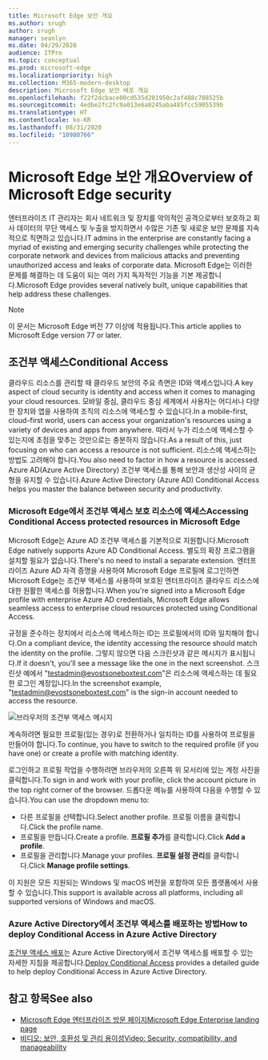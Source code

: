 ```yaml
---
title: Microsoft Edge 보안 개요
ms.author: srugh
author: srugh
manager: seanlyn
ms.date: 04/29/2020
audience: ITPro
ms.topic: conceptual
ms.prod: microsoft-edge
ms.localizationpriority: high
ms.collection: M365-modern-desktop
description: Microsoft Edge 보안 배포 개요
ms.openlocfilehash: f22f2dcbace00cd535d201950c2af488c708525b
ms.sourcegitcommit: 4edbe2fc2fc9a013e6a0245aba485fcc5905539b
ms.translationtype: HT
ms.contentlocale: ko-KR
ms.lasthandoff: 08/31/2020
ms.locfileid: "10980766"
---
```

# <span data-ttu-id="74721-103">Microsoft Edge 보안 개요</span><span class="sxs-lookup"><span data-stu-id="74721-103">Overview of Microsoft Edge security</span></span>
  
<span data-ttu-id="74721-104">엔터프라이즈 IT 관리자는 회사 네트워크 및 장치를 악의적인 공격으로부터 보호하고 회사 데이터의 무단 액세스 및 누출을 방지하면서 수많은 기존 및 새로운 보안 문제를 지속적으로 직면하고 있습니다.</span><span class="sxs-lookup"><span data-stu-id="74721-104">IT admins in the enterprise are constantly facing a myriad of existing and emerging security challenges while protecting the corporate network and devices from malicious attacks and preventing unauthorized access and leaks of corporate data.</span></span> <span data-ttu-id="74721-105">Microsoft Edge는 이러한 문제를 해결하는 데 도움이 되는 여러 가지 독자적인 기능을 기본 제공합니다.</span><span class="sxs-lookup"><span data-stu-id="74721-105">Microsoft Edge provides several natively built, unique capabilities that help address these challenges.</span></span>

> [!NOTE]
> <span data-ttu-id="74721-106">이 문서는 Microsoft Edge 버전 77 이상에 적용됩니다.</span><span class="sxs-lookup"><span data-stu-id="74721-106">This article applies to Microsoft Edge version 77 or later.</span></span>

## <span data-ttu-id="74721-107">조건부 액세스</span><span class="sxs-lookup"><span data-stu-id="74721-107">Conditional Access</span></span>

<span data-ttu-id="74721-108">클라우드 리소스를 관리할 때 클라우드 보안의 주요 측면은 ID와 액세스입니다.</span><span class="sxs-lookup"><span data-stu-id="74721-108">A key aspect of cloud security is identity and access when it comes to managing your cloud resources.</span></span> <span data-ttu-id="74721-109">모바일 중심, 클라우드 중심 세계에서 사용자는 어디서나 다양한 장치와 앱을 사용하여 조직의 리소스에 액세스할 수 있습니다.</span><span class="sxs-lookup"><span data-stu-id="74721-109">In a mobile-first, cloud-first world, users can access your organization's resources using a variety of devices and apps from anywhere.</span></span> <span data-ttu-id="74721-110">따라서 누가 리소스에 액세스할 수 있는지에 초점을 맞추는 것만으로는 충분하지 않습니다.</span><span class="sxs-lookup"><span data-stu-id="74721-110">As a result of this, just focusing on who can access a resource is not sufficient.</span></span> <span data-ttu-id="74721-111">리소스에 액세스하는 방법도 고려해야 합니다.</span><span class="sxs-lookup"><span data-stu-id="74721-111">You also need to factor in how a resource is accessed.</span></span> <span data-ttu-id="74721-112">Azure AD(Azure Active Directory) 조건부 액세스를 통해 보안과 생산성 사이의 균형을 유지할 수 있습니다.</span><span class="sxs-lookup"><span data-stu-id="74721-112">Azure Active Directory (Azure AD) Conditional Access helps you master the balance between security and productivity.</span></span>

### <span data-ttu-id="74721-113">Microsoft Edge에서 조건부 액세스 보호 리소스에 액세스</span><span class="sxs-lookup"><span data-stu-id="74721-113">Accessing Conditional Access protected resources in Microsoft Edge</span></span>

<span data-ttu-id="74721-114">Microsoft Edge는 Azure AD 조건부 액세스를 기본적으로 지원합니다.</span><span class="sxs-lookup"><span data-stu-id="74721-114">Microsoft Edge natively supports Azure AD Conditional Access.</span></span> <span data-ttu-id="74721-115">별도의 확장 프로그램을 설치할 필요가 없습니다.</span><span class="sxs-lookup"><span data-stu-id="74721-115">There's no need to install a separate extension.</span></span> <span data-ttu-id="74721-116">엔터프라이즈 Azure AD 자격 증명을 사용하여 Microsoft Edge 프로필에 로그인하면 Microsoft Edge는 조건부 액세스를 사용하여 보호된 엔터프라이즈 클라우드 리소스에 대한 원활한 액세스를 허용합니다.</span><span class="sxs-lookup"><span data-stu-id="74721-116">When you're signed into a Microsoft Edge profile with enterprise Azure AD credentials, Microsoft Edge allows seamless access to enterprise cloud resources protected using Conditional Access.</span></span>

<span data-ttu-id="74721-117">규정을 준수하는 장치에서 리소스에 액세스하는 ID는 프로필에서의 ID와 일치해야 합니다.</span><span class="sxs-lookup"><span data-stu-id="74721-117">On a compliant device, the identity accessing the resource should match the identity on the profile.</span></span>  <span data-ttu-id="74721-118">그렇지 않으면 다음 스크린샷과 같은 메시지가 표시됩니다.</span><span class="sxs-lookup"><span data-stu-id="74721-118">If it doesn't, you'll see a message like the one in the next screenshot.</span></span> <span data-ttu-id="74721-119">스크린샷 예에서 "testadmin@evostsoneboxtest.com"은 리소스에 액세스하는 데 필요한 로그인 계정입니다.</span><span class="sxs-lookup"><span data-stu-id="74721-119">In the screenshot example, "testadmin@evostsoneboxtest.com" is the sign-in account needed to access the resource.</span></span>

![브라우저의 조건부 액세스 메시지](./media/edge-security/microsoft-edge-security-conditional-access.png)

<span data-ttu-id="74721-121">계속하려면 필요한 프로필(있는 경우)로 전환하거나 일치하는 ID를 사용하여 프로필을 만들어야 합니다.</span><span class="sxs-lookup"><span data-stu-id="74721-121">To continue, you have to switch to the required profile (if you have one) or create a profile with matching identity.</span></span>

<span data-ttu-id="74721-122">로그인하고 프로필 작업을 수행하려면 브라우저의 오른쪽 위 모서리에 있는 계정 사진을 클릭합니다.</span><span class="sxs-lookup"><span data-stu-id="74721-122">To sign in and work with your profile, click the account picture in the top right corner of the browser.</span></span> <span data-ttu-id="74721-123">드롭다운 메뉴를 사용하여 다음을 수행할 수 있습니다.</span><span class="sxs-lookup"><span data-stu-id="74721-123">You can use the dropdown menu to:</span></span>

- <span data-ttu-id="74721-124">다른 프로필을 선택합니다.</span><span class="sxs-lookup"><span data-stu-id="74721-124">Select another profile.</span></span> <span data-ttu-id="74721-125">프로필 이름을 클릭합니다.</span><span class="sxs-lookup"><span data-stu-id="74721-125">Click the profile name.</span></span>
- <span data-ttu-id="74721-126">프로필을 만듭니다.</span><span class="sxs-lookup"><span data-stu-id="74721-126">Create a profile.</span></span> <span data-ttu-id="74721-127">**프로필 추가**를 클릭합니다.</span><span class="sxs-lookup"><span data-stu-id="74721-127">Click **Add a profile**.</span></span>
- <span data-ttu-id="74721-128">프로필을 관리합니다.</span><span class="sxs-lookup"><span data-stu-id="74721-128">Manage your profiles.</span></span> <span data-ttu-id="74721-129">**프로필 설정 관리**를 클릭합니다.</span><span class="sxs-lookup"><span data-stu-id="74721-129">Click **Manage profile settings**.</span></span>

<span data-ttu-id="74721-130">이 지원은 모든 지원되는 Windows 및 macOS 버전을 포함하여 모든 플랫폼에서 사용할 수 있습니다.</span><span class="sxs-lookup"><span data-stu-id="74721-130">This support is available across all platforms, including all supported versions of Windows and macOS.</span></span>

### <span data-ttu-id="74721-131">Azure Active Directory에서 조건부 액세스를 배포하는 방법</span><span class="sxs-lookup"><span data-stu-id="74721-131">How to deploy Conditional Access in Azure Active Directory</span></span>

<span data-ttu-id="74721-132">[조건부 액세스 배포](https://docs.microsoft.com/azure/active-directory/conditional-access/plan-conditional-access)는 Azure Active Directory에서 조건부 액세스를 배포할 수 있는 자세한 지침을 제공합니다.</span><span class="sxs-lookup"><span data-stu-id="74721-132">[Deploy Conditional Access](https://docs.microsoft.com/azure/active-directory/conditional-access/plan-conditional-access) provides a detailed guide to help deploy Conditional Access in Azure Active Directory.</span></span>

## <span data-ttu-id="74721-133">참고 항목</span><span class="sxs-lookup"><span data-stu-id="74721-133">See also</span></span>

- [<span data-ttu-id="74721-134">Microsoft Edge 엔터프라이즈 방문 페이지</span><span class="sxs-lookup"><span data-stu-id="74721-134">Microsoft Edge Enterprise landing page</span></span>](https://aka.ms/EdgeEnterprise)
- [<span data-ttu-id="74721-135">비디오: 보안, 호환성 및 관리 용이성</span><span class="sxs-lookup"><span data-stu-id="74721-135">Video: Security, compatibility, and manageability</span></span>](/microsoft-edge-video-security-compatibility-manageability.md)

